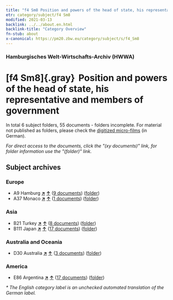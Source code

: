 ```yaml
---
title: "f4 Sm8 Position and powers of the head of state, his representative and members of government"
etr: category/subject/f4 Sm8
modified: 2021-03-13
backlink: ../../about.en.html
backlink-title: "Category Overview"
fn-stub: about
x-canonical: https://pm20.zbw.eu/category/subject/s/f4_Sm8
---
```


### Hamburgisches Welt-Wirtschafts-Archiv (HWWA)
# [f4 Sm8]{.gray}&#8201; Position and powers of the head of state, his representative and members of government&#160; 





In total 6 subject folders, 55 documents - folders incomplete.
For material not published as folders, please check the [digitized micro-films](/film/h1_sh.de.html) (in German).

_For direct access to the documents, click the "(xy documents)" link, for folder information use the "(folder)" link._

## Subject archives



### Europe

- A9 Hamburg [**&nearr;**](../../../geo/i/140905/about.en.html "Hamburg (all folders)") [**&uarr;**](../../../geo/about.en.html#A9 "Country category system") (<a href="https://pm20.zbw.eu/dfgview/sh/140905,144365" title="about: Hamburg : Position and powers of the head of state, his representative and members of government" target="_blank">9 documents</a>) ([folder](../../../../folder/sh/1409xx/140905/1443xx/144365/about.en.html))
- A37 Monaco [**&nearr;**](../../../geo/i/141013/about.en.html "Monaco (all folders)") [**&uarr;**](../../../geo/about.en.html#A37 "Country category system") (<a href="https://pm20.zbw.eu/dfgview/sh/141013,144365" title="about: Monaco : Position and powers of the head of state, his representative and members of government" target="_blank">1 documents</a>) ([folder](../../../../folder/sh/1410xx/141013/1443xx/144365/about.en.html))

### Asia

- B21 Turkey [**&nearr;**](../../../geo/i/141111/about.en.html "Turkey (all folders)") [**&uarr;**](../../../geo/about.en.html#B21 "Country category system") (<a href="https://pm20.zbw.eu/dfgview/sh/141111,144365" title="about: Turkey : Position and powers of the head of state, his representative and members of government" target="_blank">8 documents</a>) ([folder](../../../../folder/sh/1411xx/141111/1443xx/144365/about.en.html))
- B111 Japan [**&nearr;**](../../../geo/i/141272/about.en.html "Japan (all folders)") [**&uarr;**](../../../geo/about.en.html#B111 "Country category system") (<a href="https://pm20.zbw.eu/dfgview/sh/141272,144365" title="about: Japan : Position and powers of the head of state, his representative and members of government" target="_blank">17 documents</a>) ([folder](../../../../folder/sh/1412xx/141272/1443xx/144365/about.en.html))

### Australia and Oceania

- D30 Australia [**&nearr;**](../../../geo/i/141621/about.en.html "Australia (all folders)") [**&uarr;**](../../../geo/about.en.html#D30 "Country category system") (<a href="https://pm20.zbw.eu/dfgview/sh/141621,144365" title="about: Australia : Position and powers of the head of state, his representative and members of government" target="_blank">3 documents</a>) ([folder](../../../../folder/sh/1416xx/141621/1443xx/144365/about.en.html))

### America

- E86 Argentina [**&nearr;**](../../../geo/i/141692/about.en.html "Argentina (all folders)") [**&uarr;**](../../../geo/about.en.html#E86 "Country category system") (<a href="https://pm20.zbw.eu/dfgview/sh/141692,144365" title="about: Argentina : Position and powers of the head of state, his representative and members of government" target="_blank">17 documents</a>) ([folder](../../../../folder/sh/1416xx/141692/1443xx/144365/about.en.html))


_* The English category label is an unchecked automated translation of the German label._

